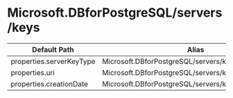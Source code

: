 # Microsoft.DBforPostgreSQL/servers/keys

| Default Path | Alias |
|---|---|
| properties.serverKeyType | Microsoft.DBforPostgreSQL/servers/keys/serverKeyType |
| properties.uri | Microsoft.DBforPostgreSQL/servers/keys/uri |
| properties.creationDate | Microsoft.DBforPostgreSQL/servers/keys/creationDate |

